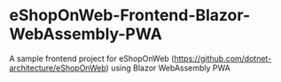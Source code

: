 # eShopOnWeb-Frontend-Blazor-WebAssembly-PWA
A sample frontend project for eShopOnWeb (https://github.com/dotnet-architecture/eShopOnWeb) using Blazor WebAssembly PWA
